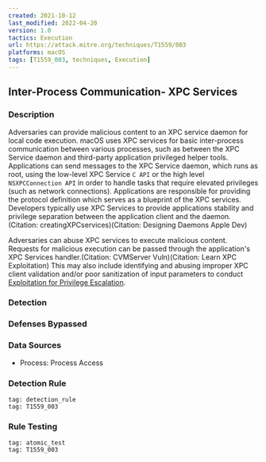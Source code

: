 ```yaml
---
created: 2021-10-12
last_modified: 2022-04-20
version: 1.0
tactics: Execution
url: https://attack.mitre.org/techniques/T1559/003
platforms: macOS
tags: [T1559_003, techniques, Execution]
---
```


## Inter-Process Communication- XPC Services

### Description

Adversaries can provide malicious content to an XPC service daemon for local code execution. macOS uses XPC services for basic inter-process communication between various processes, such as between the XPC Service daemon and third-party application privileged helper tools. Applications can send messages to the XPC Service daemon, which runs as root, using the low-level XPC Service <code>C API</code> or the high level <code>NSXPCConnection API</code> in order to handle tasks that require elevated privileges (such as network connections). Applications are responsible for providing the protocol definition which serves as a blueprint of the XPC services. Developers typically use XPC Services to provide applications stability and privilege separation between the application client and the daemon.(Citation: creatingXPCservices)(Citation: Designing Daemons Apple Dev)

Adversaries can abuse XPC services to execute malicious content. Requests for malicious execution can be passed through the application's XPC Services handler.(Citation: CVMServer Vuln)(Citation: Learn XPC Exploitation) This may also include identifying and abusing improper XPC client validation and/or poor sanitization of input parameters to conduct [Exploitation for Privilege Escalation](https://attack.mitre.org/techniques/T1068).

### Detection



### Defenses Bypassed



### Data Sources

  - Process: Process Access
### Detection Rule

```query
tag: detection_rule
tag: T1559_003
```

### Rule Testing

```query
tag: atomic_test
tag: T1559_003
```
